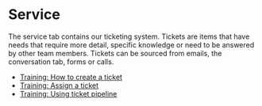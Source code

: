 # Service

The service tab contains our ticketing system. Tickets are items that have needs that require more detail, specific knowledge or need to be answered by other team members. Tickets can be sourced from emails, the conversation tab, forms or calls.

- [Training: How to create a ticket](#service)
- [Training: Assign a ticket](/service/assign-a-ticket)
- [Training: Using ticket pipeline](#service)
